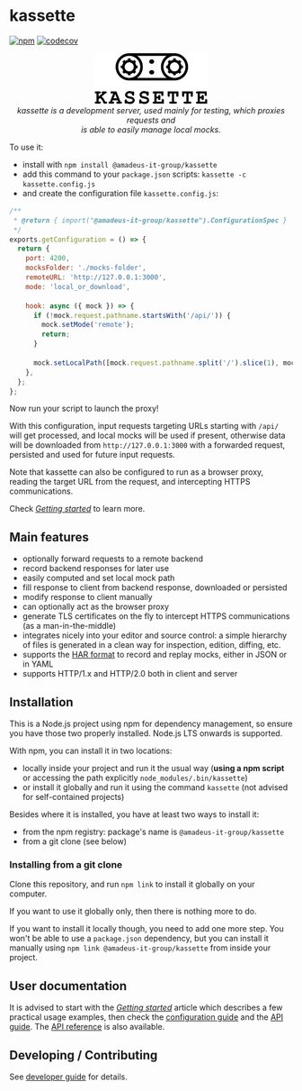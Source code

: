 # kassette

[![npm](https://img.shields.io/npm/v/@amadeus-it-group/kassette)](https://www.npmjs.com/package/@amadeus-it-group/kassette)
[![codecov](https://codecov.io/gh/AmadeusITGroup/kassette/branch/master/graph/badge.svg)](https://codecov.io/gh/AmadeusITGroup/kassette)

<p align="center">
  <img src="https://raw.githubusercontent.com/AmadeusITGroup/kassette/master/doc/assets/images/kassette-logo.png" alt="kassette-logo" width="200px" height="90px"/>
  <br>
  <i>kassette is a development server, used mainly for testing, which proxies requests and
    <br>is able to easily manage local mocks.</i>
  <br>
</p>

To use it:

- install with `npm install @amadeus-it-group/kassette`
- add this command to your `package.json` scripts: `kassette -c kassette.config.js`
- and create the configuration file `kassette.config.js`:

```javascript
/**
 * @return { import("@amadeus-it-group/kassette").ConfigurationSpec }
 */
exports.getConfiguration = () => {
  return {
    port: 4200,
    mocksFolder: './mocks-folder',
    remoteURL: 'http://127.0.0.1:3000',
    mode: 'local_or_download',

    hook: async ({ mock }) => {
      if (!mock.request.pathname.startsWith('/api/')) {
        mock.setMode('remote');
        return;
      }

      mock.setLocalPath([mock.request.pathname.split('/').slice(1), mock.request.method]);
    },
  };
};
```

Now run your script to launch the proxy!

With this configuration, input requests targeting URLs starting with `/api/` will get processed, and local mocks will be used if present, otherwise data will be downloaded from `http://127.0.0.1:3000` with a forwarded request, persisted and used for future input requests.

Note that kassette can also be configured to run as a browser proxy, reading the target URL from the request, and intercepting HTTPS communications.

Check [_Getting started_](https://github.com/AmadeusITGroup/kassette/blob/master/doc/getting-started.md) to learn more.

## Main features

- optionally forward requests to a remote backend
- record backend responses for later use
- easily computed and set local mock path
- fill response to client from backend response, downloaded or persisted
- modify response to client manually
- can optionally act as the browser proxy
- generate TLS certificates on the fly to intercept HTTPS communications (as a man-in-the-middle)
- integrates nicely into your editor and source control: a simple hierarchy of files is generated in a clean way for inspection, edition, diffing, etc.
- supports the [HAR format](http://www.softwareishard.com/blog/har-12-spec/) to record and replay mocks, either in JSON or in YAML
- supports HTTP/1.x and HTTP/2.0 both in client and server

## Installation

This is a Node.js project using npm for dependency management, so ensure you have those two properly installed. Node.js LTS onwards is supported.

With npm, you can install it in two locations:

- locally inside your project and run it the usual way (**using a npm script** or accessing the path explicitly `node_modules/.bin/kassette`)
- or install it globally and run it using the command `kassette` (not advised for self-contained projects)

Besides where it is installed, you have at least two ways to install it:

- from the npm registry: package's name is `@amadeus-it-group/kassette`
- from a git clone (see below)

### Installing from a git clone

Clone this repository, and run `npm link` to install it globally on your computer.

If you want to use it globally only, then there is nothing more to do.

If you want to install it locally though, you need to add one more step. You won't be able to use a `package.json` dependency, but you can install it manually using `npm link @amadeus-it-group/kassette` from inside your project.

## User documentation

It is advised to start with the [_Getting started_](https://github.com/AmadeusITGroup/kassette/blob/master/doc/getting-started.md) article which describes a few practical usage examples, then check the [configuration guide](https://github.com/AmadeusITGroup/kassette/blob/master/doc/configuration.md) and the [API guide](https://github.com/AmadeusITGroup/kassette/blob/master/doc/api.md). The [API reference](https://amadeusitgroup.github.io/kassette/) is also available.

## Developing / Contributing

See [developer guide](https://github.com/AmadeusITGroup/kassette/blob/master/DEVELOPER.md) for details.
